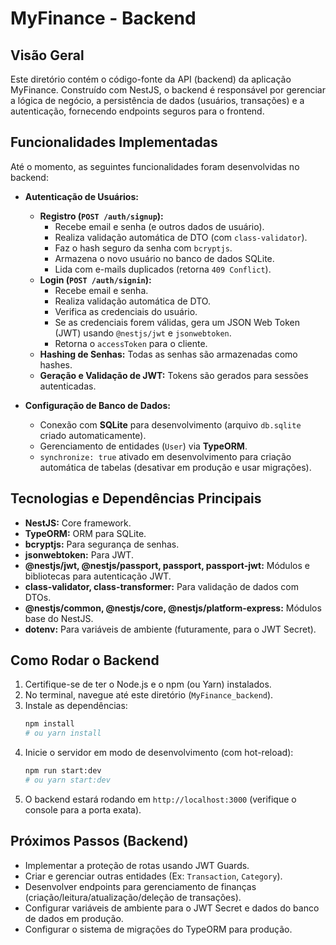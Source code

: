 # MyFinance - Backend

## Visão Geral

Este diretório contém o código-fonte da API (backend) da aplicação MyFinance. Construído com NestJS, o backend é responsável por gerenciar a lógica de negócio, a persistência de dados (usuários, transações) e a autenticação, fornecendo endpoints seguros para o frontend.

## Funcionalidades Implementadas

Até o momento, as seguintes funcionalidades foram desenvolvidas no backend:

* **Autenticação de Usuários:**
    * **Registro (`POST /auth/signup`):**
        * Recebe email e senha (e outros dados de usuário).
        * Realiza validação automática de DTO (com `class-validator`).
        * Faz o hash seguro da senha com `bcryptjs`.
        * Armazena o novo usuário no banco de dados SQLite.
        * Lida com e-mails duplicados (retorna `409 Conflict`).
    * **Login (`POST /auth/signin`):**
        * Recebe email e senha.
        * Realiza validação automática de DTO.
        * Verifica as credenciais do usuário.
        * Se as credenciais forem válidas, gera um JSON Web Token (JWT) usando `@nestjs/jwt` e `jsonwebtoken`.
        * Retorna o `accessToken` para o cliente.
    * **Hashing de Senhas:** Todas as senhas são armazenadas como hashes.
    * **Geração e Validação de JWT:** Tokens são gerados para sessões autenticadas.

* **Configuração de Banco de Dados:**
    * Conexão com **SQLite** para desenvolvimento (arquivo `db.sqlite` criado automaticamente).
    * Gerenciamento de entidades (`User`) via **TypeORM**.
    * `synchronize: true` ativado em desenvolvimento para criação automática de tabelas (desativar em produção e usar migrações).

## Tecnologias e Dependências Principais

* **NestJS:** Core framework.
* **TypeORM:** ORM para SQLite.
* **bcryptjs:** Para segurança de senhas.
* **jsonwebtoken:** Para JWT.
* **@nestjs/jwt, @nestjs/passport, passport, passport-jwt:** Módulos e bibliotecas para autenticação JWT.
* **class-validator, class-transformer:** Para validação de dados com DTOs.
* **@nestjs/common, @nestjs/core, @nestjs/platform-express:** Módulos base do NestJS.
* **dotenv:** Para variáveis de ambiente (futuramente, para o JWT Secret).

## Como Rodar o Backend

1.  Certifique-se de ter o Node.js e o npm (ou Yarn) instalados.
2.  No terminal, navegue até este diretório (`MyFinance_backend`).
3.  Instale as dependências:
    ```bash
    npm install
    # ou yarn install
    ```
4.  Inicie o servidor em modo de desenvolvimento (com hot-reload):
    ```bash
    npm run start:dev
    # ou yarn start:dev
    ```
5.  O backend estará rodando em `http://localhost:3000` (verifique o console para a porta exata).

## Próximos Passos (Backend)

* Implementar a proteção de rotas usando JWT Guards.
* Criar e gerenciar outras entidades (Ex: `Transaction`, `Category`).
* Desenvolver endpoints para gerenciamento de finanças (criação/leitura/atualização/deleção de transações).
* Configurar variáveis de ambiente para o JWT Secret e dados do banco de dados em produção.
* Configurar o sistema de migrações do TypeORM para produção.
